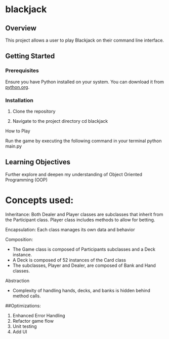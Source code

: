 # blackjack


## Overview

This project allows a user to play Blackjack on their command line interface. 

## Getting Started




### Prerequisites

Ensure you have Python installed on your system. You can download it from [python.org](https://www.python.org/).

### Installation
1) Clone the repository

2) Navigate to the project directory
    cd blackjack

How to Play

Run the game by executing the following command in your terminal
    python main.py 

## Learning Objectives
Further explore and deepen my understanding of Object Oriented Programming (OOP) 


# Concepts used:

Inheritance:
Both Dealer and Player classes are subclasses that inherit from the Participant class. Player class includes methods to allow for betting. 

Encapsulation:
Each class manages its own data and behavior

Composition:
- The Game class is composed of Participants subclasses and a Deck instance.
- A Deck is composed of 52 instances of the Card class
- The subclasses, Player and Dealer, are composed of Bank and Hand classes. 

Abstraction 
- Complexity of handling hands, decks, and banks is hidden behind method calls. 


##Optimizations:

1) Enhanced Error Handling
2) Refactor game flow
3) Unit testing
4) Add UI

